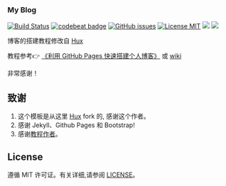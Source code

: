 ### My Blog

[![Build Status](https://travis-ci.com/Hehesheng/hehesheng.github.io.svg?branch=master)](https://travis-ci.com/Hehesheng/hehesheng.github.io)
[![codebeat badge](https://codebeat.co/badges/f80e0fd0-ac19-4408-8d47-978f02e74262)](https://codebeat.co/projects/github-com-hehesheng-hehesheng-github-io-master)
[![GitHub issues](https://img.shields.io/github/issues/Hehesheng/hehesheng.github.io.svg?style=flat)](https://github.com/Hehesheng/hehesheng.github.io/issues)
[![License MIT](https://img.shields.io/badge/license-MIT-blue.svg?style=flat)](https://github.com/home-assistant/home-assistant-iOS/blob/master/LICENSE)
[![](https://img.shields.io/github/stars/Hehesheng/hehesheng.github.io.svg?style=social&label=Star)](https://github.com/Hehesheng/hehesheng.github.io)
[![](https://img.shields.io/github/forks/Hehesheng/hehesheng.github.io.svg?style=social&label=Fork)](https://github.com/Hehesheng/hehesheng.github.io)


博客的搭建教程修改自 [Hux](https://github.com/Huxpro/huxpro.github.io) 

教程参考👉 [《利用 GitHub Pages 快速搭建个人博客》](http://www.jianshu.com/p/e68fba58f75c) 或 [wiki](https://github.com/qiubaiying/qiubaiying.github.io/wiki/%E5%8D%9A%E5%AE%A2%E6%90%AD%E5%BB%BA%E8%AF%A6%E7%BB%86%E6%95%99%E7%A8%8B)

非常感谢！


## 致谢

1. 这个模板是从这里 [Hux](https://github.com/Huxpro/huxpro.github.io) fork 的, 感谢这个作者。 
2. 感谢 Jekyll、Github Pages 和 Bootstrap!
3. 感谢[教程作者](https://github.com/qiubaiying/qiubaiying.github.io)。

## License

遵循 MIT 许可证。有关详细,请参阅 [LICENSE](https://github.com/qiubaiying/qiubaiying.github.io/blob/master/LICENSE)。


